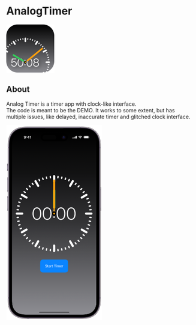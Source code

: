 # AnalogTimer
<img src="icon.png" width="128" />

## About
Analog Timer is a timer app with clock-like interface.<br>
The code is meant to be the DEMO. It works to some extent, but has multiple issues, like delayed, inaccurate timer and glitched clock interface.<br>

<img src="preview.png" width="256" />
